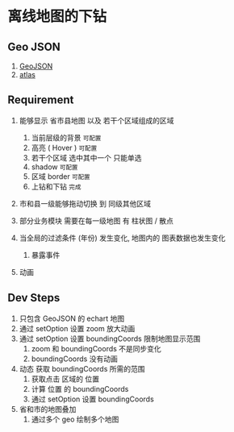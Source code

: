 # 离线地图的下钻

## Geo JSON

1. [GeoJSON](https://geojson.org/)
2. [atlas](https://datav.aliyun.com/portal/school/atlas/area_selector)

## Requirement

1. 能够显示 省市县地图 以及 若干个区域组成的区域

   1. 当前层级的背景 `可配置`
   2. 高亮 ( Hover ) `可配置`
   3. 若干个区域 选中其中一个 只能单选
   4. shadow `可配置`
   5. 区域 border `可配置`
   6. 上钻和下钻 `完成`

2. 市和县一级能够拖动切换 到 同级其他区域
3. 部分业务模块 需要在每一级地图 有 柱状图 / 散点
4. 当全局的过滤条件 (年份) 发生变化, 地图内的 图表数据也发生变化
   1. 暴露事件
5. 动画

## Dev Steps

1. 只包含 GeoJSON 的 echart 地图
2. 通过 setOption 设置 zoom 放大动画
3. 通过 setOption 设置 boundingCoords 限制地图显示范围
   1. zoom 和 boundingCoords 不是同步变化
   2. boundingCoords 没有动画
4. 动态 获取 boundingCoords 所需的范围
   1. 获取点击 区域的 位置
   2. 计算 位置 的 boundingCoords
   3. 通过 setOption 设置 boundingCoords
5. 省和市的地图叠加
   1. 通过多个 geo 绘制多个地图
